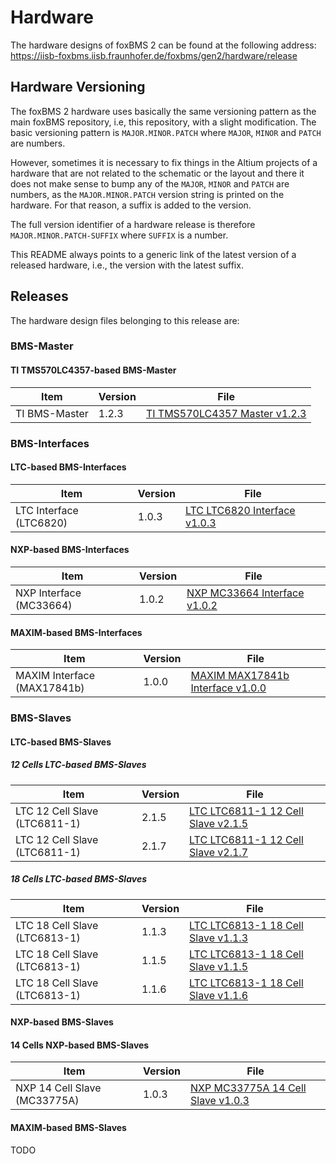 # Hardware

The hardware designs of foxBMS 2 can be found at the following address:
<https://iisb-foxbms.iisb.fraunhofer.de/foxbms/gen2/hardware/release>

## Hardware Versioning

The foxBMS 2 hardware uses basically the same versioning pattern as the main
foxBMS repository, i.e, this repository, with a slight modification. The basic versioning pattern is
``MAJOR.MINOR.PATCH``
where ``MAJOR``, ``MINOR`` and ``PATCH`` are numbers.

However, sometimes it is necessary to fix things in the Altium projects of a
hardware that are not related to the schematic or the layout and there it
does not make sense to bump any of the ``MAJOR``, ``MINOR`` and ``PATCH`` are
numbers, as the ``MAJOR.MINOR.PATCH`` version string is printed on the
hardware.
For that reason, a suffix is added to the version.

The full version identifier of a hardware release is therefore
``MAJOR.MINOR.PATCH-SUFFIX`` where ``SUFFIX`` is a number.

This README always points to a generic link of the latest version  of a
released hardware, i.e., the version with the latest suffix.

## Releases

The hardware design files belonging to this release are:

### BMS-Master

#### TI TMS570LC4357-based BMS-Master

| Item                          | Version   | File                                                                                                                                                  |
|-------------------------------|-----------|-------------------------------------------------------------------------------------------------------------------------------------------------------|
| TI BMS-Master                 | 1.2.3     | [TI TMS570LC4357 Master v1.2.3](https://iisb-foxbms.iisb.fraunhofer.de/foxbms/gen2/hardware/release/master-v1.2.3.latest.zip)                         |

### BMS-Interfaces

#### LTC-based BMS-Interfaces

| Item                          | Version   | File                                                                                                                                                  |
|-------------------------------|-----------|-------------------------------------------------------------------------------------------------------------------------------------------------------|
| LTC Interface (LTC6820)       | 1.0.3     | [LTC LTC6820 Interface v1.0.3](https://iisb-foxbms.iisb.fraunhofer.de/foxbms/gen2/hardware/release/interface-ltc-ltc6820-v1.0.3.latest.zip)           |

#### NXP-based BMS-Interfaces

| Item                          | Version   | File                                                                                                                                                  |
|-------------------------------|-----------|-------------------------------------------------------------------------------------------------------------------------------------------------------|
| NXP Interface (MC33664)       | 1.0.2     | [NXP MC33664 Interface v1.0.2](https://iisb-foxbms.iisb.fraunhofer.de/foxbms/gen2/hardware/release/interface-nxp-mc33664-v1.0.2.latest.zip)           |

#### MAXIM-based BMS-Interfaces

| Item                          | Version   | File                                                                                                                                                  |
|-------------------------------|-----------|-------------------------------------------------------------------------------------------------------------------------------------------------------|
| MAXIM Interface (MAX17841b)   | 1.0.0     | [MAXIM MAX17841b Interface v1.0.0](https://iisb-foxbms.iisb.fraunhofer.de/foxbms/gen2/hardware/release/interface-maxim-max17841b-v1.0.0.latest.zip)   |

### BMS-Slaves

#### LTC-based BMS-Slaves

##### 12 Cells LTC-based BMS-Slaves

| Item                          | Version   | File                                                                                                                                                  |
|-------------------------------|-----------|-------------------------------------------------------------------------------------------------------------------------------------------------------|
| LTC 12 Cell Slave (LTC6811-1) | 2.1.5     | [LTC LTC6811-1 12 Cell Slave v2.1.5](https://iisb-foxbms.iisb.fraunhofer.de/foxbms/gen2/hardware/release/slave-12-ltc-ltc6811-1-v2.1.5.latest.zip)    |
| LTC 12 Cell Slave (LTC6811-1) | 2.1.7     | [LTC LTC6811-1 12 Cell Slave v2.1.7](https://iisb-foxbms.iisb.fraunhofer.de/foxbms/gen2/hardware/release/slave-12-ltc-ltc6811-1-v2.1.7.latest.zip)    |

##### 18 Cells LTC-based BMS-Slaves

| Item                          | Version   | File                                                                                                                                                  |
|-------------------------------|-----------|-------------------------------------------------------------------------------------------------------------------------------------------------------|
| LTC 18 Cell Slave (LTC6813-1) | 1.1.3     | [LTC LTC6813-1 18 Cell Slave v1.1.3](https://iisb-foxbms.iisb.fraunhofer.de/foxbms/gen2/hardware/release/slave-18-ltc-ltc6813-1-v1.1.3.latest.zip)    |
| LTC 18 Cell Slave (LTC6813-1) | 1.1.5     | [LTC LTC6813-1 18 Cell Slave v1.1.5](https://iisb-foxbms.iisb.fraunhofer.de/foxbms/gen2/hardware/release/slave-18-ltc-ltc6813-1-v1.1.5.latest.zip)    |
| LTC 18 Cell Slave (LTC6813-1) | 1.1.6     | [LTC LTC6813-1 18 Cell Slave v1.1.6](https://iisb-foxbms.iisb.fraunhofer.de/foxbms/gen2/hardware/release/slave-18-ltc-ltc6813-1-v1.1.6.latest.zip)    |

#### NXP-based BMS-Slaves

#### 14 Cells NXP-based BMS-Slaves

| Item                          | Version   | File                                                                                                                                                  |
|-------------------------------|-----------|-------------------------------------------------------------------------------------------------------------------------------------------------------|
| NXP 14 Cell Slave (MC33775A)  | 1.0.3     | [NXP MC33775A 14 Cell Slave v1.0.3](https://iisb-foxbms.iisb.fraunhofer.de/foxbms/gen2/hardware/release/slave-14-nxp-mc33775a-v1.0.3.latest.zip)      |

#### MAXIM-based BMS-Slaves

TODO
